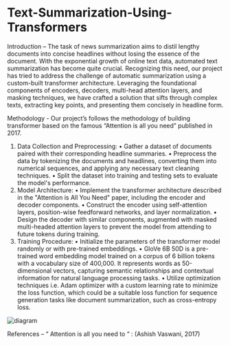 # Text-Summarization-Using-Transformers

Introduction – 
The task of news summarization aims to distil lengthy documents into concise headlines without losing the essence of the document. With the exponential growth of online text data, automated text summarization has become quite crucial. Recognizing this need, our project has tried to address the challenge of automatic summarization using a custom-built transformer architecture. Leveraging the foundational components of encoders, decoders, multi-head attention layers, and masking techniques, we have crafted a solution that sifts through complex texts, extracting key points, and presenting them concisely in headline form.

Methodology - 
Our project’s follows the methodology of building transformer based on the famous “Attention is all you need” published in 2017.
1)	Data Collection and Preprocessing:
•	Gather a dataset of documents paired with their corresponding headline summaries.
•	Preprocess the data by tokenizing the documents and headlines, converting them into numerical sequences, and applying any necessary text cleaning techniques.
•	Split the dataset into training and testing sets to evaluate the model's performance.
2)	Model Architecture:
•	Implement the transformer architecture described in the "Attention is All You Need" paper, including the encoder and decoder components.
•	Construct the encoder using self-attention layers, position-wise feedforward networks, and layer normalization.
•	Design the decoder with similar components, augmented with masked multi-headed attention layers to prevent the model from attending to future tokens during training.
3)	Training Procedure:
•	Initialize the parameters of the transformer model randomly or with pre-trained embeddings.
• GloVe 6B 50D is a pre-trained word embedding model trained on a corpus of 6 billion tokens with a vocabulary size of 400,000. It represents words as 50-dimensional vectors, capturing semantic relationships and contextual information for natural language processing tasks.
•	Utilize optimization techniques i.e. Adam optimizer with a custom learning rate to minimize the loss function, which could be a suitable loss function for sequence generation tasks like document summarization, such as cross-entropy loss.
 
![diagram](https://github.com/Shadow-1622/Text-Summarization-Using-Transformers/assets/64398826/6b49b023-6bcf-4150-9088-2f95ca3416f9)


References – 
“ Attention is all you need to “ : (Ashish Vaswani, 2017)
